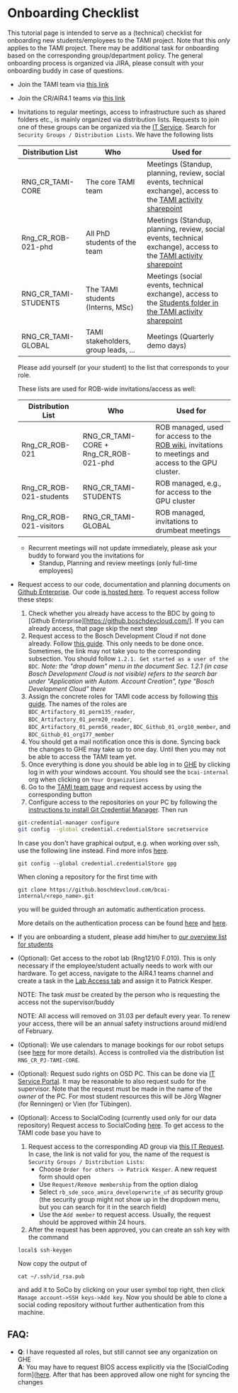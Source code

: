 # Onboarding Checklist

This tutorial page is intended to serve as a (technical) checklist for onboarding new students/employees to the TAMI
project. Note that this *only* applies to the TAMI project. There may be additional task for onboarding based on the
corresponding group/department policy. The general onboarding process is organized via JIRA, please consult with your
onboarding buddy in case of questions.

* Join the TAMI team via [this
  link](https://teams.microsoft.com/l/team/19%3a594cd5c5ae0a4e3d8ed0172330250101%40thread.skype/conversations?groupId=834073c4-0351-4fc1-8d8c-cba18c760653&tenantId=0ae51e19-07c8-4e4b-bb6d-648ee58410f4)
* Join the CR/AIR4.1 teams via [this link](https://teams.microsoft.com/l/team/19%3aa4ddef11b7674998ad70bfdea66c0e06%40thread.skype/conversations?groupId=3ef5f5f5-4cf8-4c96-95e9-d3d4b6d0423b&tenantId=0ae51e19-07c8-4e4b-bb6d-648ee58410f4)

* Invitations to regular meetings, access to infrastructure such as shared folders etc., is mainly organized via distribution lists. Requests to join one of these groups can be organized via the [IT Service](https://service-management.bosch.tech/sp). Search for `Security Groups / Distribution Lists`. We have the following lists

  | Distribution List    | Who | Used for |
  | --- | --- | --- |
  | RNG_CR_TAMI-CORE  | The core TAMI team | Meetings (Standup, planning, review, social events, technical exchange), access to the [TAMI activity sharepoint](https://bosch.sharepoint.com/sites/msteams_7867599-ROBSharepoint/Shared%20Documents/Forms/AllItems.aspx?csf=1&web=1&e=UlZQmk&cid=ff0b2e20%2D23b8%2D450f%2D9b3a%2De3a48f12e41d&RootFolder=%2Fsites%2Fmsteams%5F7867599%2DROBSharepoint%2FShared%20Documents%2FROB%20Activity%20Shares%2FROB%2D021%20TAMI&FolderCTID=0x0120007D7C499250A8B84CB3F98AF0E72D81E7)|
  | Rng_CR_ROB-021-phd | All PhD students of the team | Meetings (Standup, planning, review, social events, technical exchange), access to the [TAMI activity sharepoint](https://bosch.sharepoint.com/sites/msteams_7867599-ROBSharepoint/Shared%20Documents/Forms/AllItems.aspx?csf=1&web=1&e=UlZQmk&cid=ff0b2e20%2D23b8%2D450f%2D9b3a%2De3a48f12e41d&RootFolder=%2Fsites%2Fmsteams%5F7867599%2DROBSharepoint%2FShared%20Documents%2FROB%20Activity%20Shares%2FROB%2D021%20TAMI&FolderCTID=0x0120007D7C499250A8B84CB3F98AF0E72D81E7) |
  | RNG_CR_TAMI-STUDENTS | The TAMI students (Interns, MSc) | Meetings (social events, technical exchange), access to the [Students folder in the TAMI activity sharepoint](https://bosch.sharepoint.com/sites/msteams_7867599-ROBSharepoint/Shared%20Documents/Forms/AllItems.aspx?csf=1&web=1&e=UlZQmk&cid=ff0b2e20%2D23b8%2D450f%2D9b3a%2De3a48f12e41d&FolderCTID=0x0120007D7C499250A8B84CB3F98AF0E72D81E7&id=%2Fsites%2Fmsteams%5F7867599%2DROBSharepoint%2FShared%20Documents%2FROB%20Activity%20Shares%2FROB%2D021%20TAMI%2F50%5FStudents&viewid=77da97f0%2D3e25%2D405f%2Dab5a%2D15ed29339e4c)|
  | RNG_CR_TAMI-GLOBAL | TAMI stakeholders, group leads, ...  | Meetings (Quarterly demo days)|

  Please add yourself (or your student) to the list that corresponds to your role.

  These lists are used for ROB-wide invitations/access as well:

  | Distribution List    | Who | Used for |
  | --- | --- | --- |
  | Rng_CR_ROB-021     | RNG_CR_TAMI-CORE + Rng_CR_ROB-021-phd |  ROB managed, used for access to the [ROB wiki](https://inside-docupedia.bosch.com/confluence/display/CRROB/CR+Strategic+Portfolio+Robotics+Home), invitations to meetings and access to the GPU cluster. |
  | Rng_CR_ROB-021-students   | RNG_CR_TAMI-STUDENTS | ROB managed, e.g., for access to the GPU cluster |
  | Rng_CR_ROB-021-visitors | RNG_CR_TAMI-GLOBAL | ROB managed, invitations to drumbeat meetings |

  * Recurrent meetings will not update immediately, please ask your buddy to forward you the invitations for
    * Standup, Planning and review meetings (only full-time employees)

* Request access to our code, documentation and planning documents on [Github Enterprise](https://github.boschdevcloud.com/).
  Our code [is hosted here](https://github.boschdevcloud.com/orgs/bcai-internal/teams/tami).
  To request access follow these steps:
    1. Check whether you already have access to the BDC by going to [Github Enterprise][https://github.boschdevcloud.com/]. If you can already access,
      that page skip the next step
    2. Request access to the Bosch Development Cloud if not done already. Follow [this
      guide](https://docs.boschdevcloud.com/userguide/index.pdf). This only needs to be
      done once. Sometimes, the link may not take you to the corresponding subsection. You should follow `1.2.1. Get
      started as a user of the BDC`.
      *Note: the "drop down" menu in the document Sec. 1.2.1 (in case Bosch Development Cloud is not visible) refers to the search bar under "Application with Autom. Account Creation", type "Bosch Development Cloud" there*
    3. Assign the concrete roles for TAMI code access by following [this
      guide](https://docs.boschdevcloud.com/user-guide.html#_idm_self_service). The names of the roles are
      `BDC_Artifactory_01_perm135_reader`, `BDC_Artifactory_01_perm20_reader`, `BDC_Artifactory_01_perm56_reader`, `BDC_Github_01_org10_member`, and `BDC_Github_01_org177_member`
    4. You should get a mail notification once this is done. Syncing back the changes to GHE may take up to one day. Until
      then you may not be able to access the TAMI team yet.
    5. Once everything is done you should be able log in to [GHE](https://github.boschdevcloud.com) by clicking log in
      with your windows account. You should see the `bcai-internal` org when clicking on `Your Organizations`
    6. Go to the [TAMI team page](https://github.boschdevcloud.com/orgs/bcai-internal/teams/tami/members) and request
      access by using the corresponding button
    7. Configure access to the repositories on your PC by following the [instructions to install Git Credential
      Manager](https://github.com/GitCredentialManager/git-credential-manager#linux). Then run

     ```bash
     git-credential-manager configure
     git config --global credential.credentialStore secretservice
     ```
     In case you don't have graphical output, e.g. when working over ssh, use the following line instead. Find more infos [here](https://github.com/GitCredentialManager/git-credential-manager/blob/main/docs/credstores.md#gpgpass-compatible-files).

     ```
     git config --global credential.credentialStore gpg
     ```

     When cloning a repository for the first time with

     ```
     git clone https://github.boschdevcloud.com/bcai-internal/<repo_name>.git
     ```

     you will be guided through an automatic authentication process.

     More details on the authentication process can be found
     [here](https://github.com/GitCredentialManager/git-credential-manager/blob/main/docs/credstores.md) and
     [here](https://inside-docupedia.bosch.com/confluence/display/BCAIR/GitHub+Enterprise).

* If you are onboarding a student, please add him/her to [our overview list for
  students](https://bosch.sharepoint.com/%3A.x%3A./r/sites/msteams_ab4fb0/Shared%20Documents/General/AMIRA%20Student%20Projects.xlsx?d=wa38d7874bfdf4d3ba1359b78da6c1ed3&csf=1&web=1&e=BIb2eL)

* (Optional): Get access to the robot lab (Rng121/0 F.010). This is only necessary if the employee/student actually needs
  to work with our hardware. To get access, navigate to the AIR4.1 teams channel and create a task in the [Lab Access
  tab](https://teams.microsoft.com/l/entity/com.microsoft.teamspace.tab.planner/_djb2_msteams_prefix_3898866852?context=%7B%22channelId%22%3A%2219%3Aa4ddef11b7674998ad70bfdea66c0e06%40thread.skype%22%7D&groupId=3ef5f5f5-4cf8-4c96-95e9-d3d4b6d0423b&tenantId=0ae51e19-07c8-4e4b-bb6d-648ee58410f4)
  and assign it to Patrick Kesper.

  NOTE: The task *must* be created by the person who is requesting the access not the supervisor/buddy

  NOTE: All access will removed on 31.03 per default every year. To renew your access, there will be an annual safety
  instructions around mid/end of February.
* (Optional): We use calendars to manage bookings for our robot setups (see [here](using_panda_arm.md) for more
  details). Access is controlled via the distribution list  `RNG_CR_PJ-TAMI-CORE`.
* (Optional): Request sudo rights on OSD PC. This can be done via [IT Service
  Portal](https://rb-servicecatalog.apps.intranet.bosch.com/RequestCenter/website/Grunt/application/search.html?q=Enable%20or%20Disable%20Temporary%20Administrative%20Rights).
  It may be reasonable to also request sudo for the supervisor. Note that the request must be made in the name of the
  *owner* of the PC. For most student resources this will be Jörg Wagner (for
  Renningen) or Vien (for Tübingen).

* (Optional): Access to SocialCoding (currently used only for our data repository) Request access to SocialCoding [here](http://rb-cae.de.bosch.com/ServiceRegistration/?SocialCoding). To get access to the
TAMI code base you have to
  1. Request access to the corresponding AD group via [this IT
      Request](https://rb-servicecatalog.apps.intranet.bosch.com/RequestCenter/website/Grunt/application/offer.html?id=4019).
      In case, the link is not valid for you, the name of the request is `Security Groups / Distribution Lists`:
      * Choose `Order for others -> Patrick Kesper`. A new request form should open
      * Use `Request/Remove membership` from the option dialog
      * Select `rb_sde_soco_amira_developerwrite_uf` as security group (the security group might not show up in the dropdown menu, but you can search for it in the search field)
      * Use the `Add member` to request access. Usually, the request should be approved within 24 hours.
  2. After the request has been approved, you can create an ssh key with the command
    ```
    local$ ssh-keygen
    ```
    Now copy the output of
    ```
    cat ~/.ssh/id_rsa.pub
    ```
    and add it to SoCo by clicking on your user symbol top right, then click  `Manage account->SSH keys->Add key`.
    Now you should be able to clone a social coding repository without further authentication from this machine.

## FAQ:
* **Q**: I have requested all roles, but still cannot see any organization on
  GHE<br>
  **A**: You may have to request BIOS access explicitly via the [SocialCoding
  form]([here](http://rb-cae.de.bosch.com/ServiceRegistration/?SocialCoding).
  After that has been approved allow one night for syncing the changes

